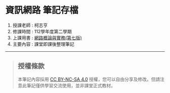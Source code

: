# 資訊網路 筆記存檔

1. 授課老師 : 柯志亨
2. 修課時間 : 112學年度第二學期
3. 上課用書 : [網路概論與實務(第七版)](https://www.flag.com.tw/books/product_s/F7520B)
4. 主要內容 : 課堂即課後整理筆記

---

> ## 授權條款    
> 本筆記內容採用 [CC BY-NC-SA 4.0](https://creativecommons.org/licenses/by-nc-sa/4.0/deed.zh-hant) 授權，您可以自由分享及修改。但請注意此筆記僅供學習交流使用，並非課堂正式教材。